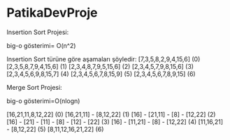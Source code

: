 # PatikaDevProje
Insertion Sort Projesi:

big-o gösterimi= O(n^2)

Insertion Sort türüne göre aşamaları şöyledir:
  [7,3,5,8,2,9,4,15,6] (0)
  [2,3,5,8,7,9,4,15,6] (1)
  [2,3,4,8,7,9,5,15,6] (2)
  [2,3,4,5,7,9,8,15,6] (3)
  [2,3,4,5,6,9,8,15,7] (4)
  [2,3,4,5,6,7,8,15,9] (5)
  [2,3,4,5,6,7,8,9,15] (6)

Merge Sort Projesi:

big-o gösterimi=O(nlogn)

[16,21,11,8,12,22] (0)
[16,21,11] - [8,12,22] (1)
[16] - [21,11] - [8] - [12,22] (2)
[16] - [21] - [11] - [8] - [12] - [22] (3)
[16] - [11,21] - [8] - [12,22] (4)
[11,16,21] - [8,12,22] (5)
[8,11,12,16,21,22] (6)
